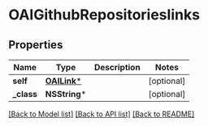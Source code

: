 # OAIGithubRepositorieslinks

## Properties
Name | Type | Description | Notes
------------ | ------------- | ------------- | -------------
**self** | [**OAILink***](OAILink.md) |  | [optional] 
**_class** | **NSString*** |  | [optional] 

[[Back to Model list]](../README.md#documentation-for-models) [[Back to API list]](../README.md#documentation-for-api-endpoints) [[Back to README]](../README.md)



